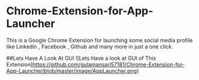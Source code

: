 # Chrome-Extension-for-App-Launcher
This is a Google Chrome Extension for launching some social media  profile  like Linkedin , Facebook , Github  and many more in just a one click.

##Lets Have A Look At GUI
![Lets Have a look at GUI of This Extension]https://github.com/gulamansari57181/Chrome-Extension-for-App-Launcher/blob/master/image/AppLauncher.png)

